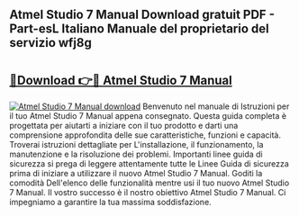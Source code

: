 ## Atmel Studio 7 Manual Download gratuit PDF - Part-esL Italiano Manuale del proprietario del servizio wfj8g

# <h2><a href="http://dffyho.blite.top/?on=Atmel+Studio+7+Manual">🔗Download 👉🔴 Atmel Studio 7 Manual</a></h2>

[![Atmel Studio 7 Manual download](https://i.imgur.com/lujVjoI.png)](http://dffyho.blite.top/?on=Atmel+Studio+7+Manual)
Benvenuto nel manuale di Istruzioni per il tuo Atmel Studio 7 Manual appena consegnato. Questa guida completa è progettata per aiutarti a iniziare con il tuo prodotto e darti una comprensione approfondita delle sue caratteristiche, funzioni e capacità. Troverai istruzioni dettagliate per L'installazione, il funzionamento, la manutenzione e la risoluzione dei problemi. Importanti linee guida di sicurezza si prega di leggere attentamente tutte le Linee Guida di sicurezza prima di iniziare a utilizzare il nuovo Atmel Studio 7 Manual. Goditi la comodità Dell'elenco delle funzionalità mentre usi il tuo nuovo Atmel Studio 7 Manual. Il vostro successo è il nostro obiettivo Atmel Studio 7 Manual. Ci impegniamo a garantire la tua massima soddisfazione.
